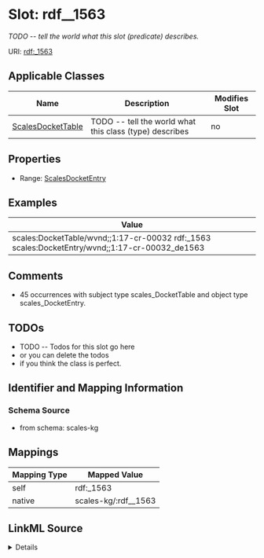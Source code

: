 

# Slot: rdf__1563


_TODO -- tell the world what this slot (predicate) describes._





URI: [rdf:_1563](http://www.w3.org/1999/02/22-rdf-syntax-ns#_1563)



<!-- no inheritance hierarchy -->





## Applicable Classes

| Name | Description | Modifies Slot |
| --- | --- | --- |
| [ScalesDocketTable](../classes/ScalesDocketTable.md) | TODO -- tell the world what this class (type) describes |  no  |







## Properties

* Range: [ScalesDocketEntry](../classes/ScalesDocketEntry.md)






## Examples

| Value |
| --- |
| scales:DocketTable/wvnd;;1:17-cr-00032 rdf:_1563 scales:DocketEntry/wvnd;;1:17-cr-00032_de1563 |

## Comments

* 45 occurrences with subject type scales_DocketTable and object type scales_DocketEntry.

## TODOs

* TODO -- Todos for this slot go here
* or you can delete the todos
* if you think the class is perfect.

## Identifier and Mapping Information







### Schema Source


* from schema: scales-kg




## Mappings

| Mapping Type | Mapped Value |
| ---  | ---  |
| self | rdf:_1563 |
| native | scales-kg/:rdf__1563 |




## LinkML Source

<details>
```yaml
name: rdf__1563
description: TODO -- tell the world what this slot (predicate) describes.
todos:
- TODO -- Todos for this slot go here
- or you can delete the todos
- if you think the class is perfect.
comments:
- 45 occurrences with subject type scales_DocketTable and object type scales_DocketEntry.
examples:
- value: scales:DocketTable/wvnd;;1:17-cr-00032 rdf:_1563 scales:DocketEntry/wvnd;;1:17-cr-00032_de1563
from_schema: scales-kg
rank: 1000
slot_uri: rdf:_1563
alias: rdf__1563
domain_of:
- scales_DocketTable
range: scales_DocketEntry

```
</details>